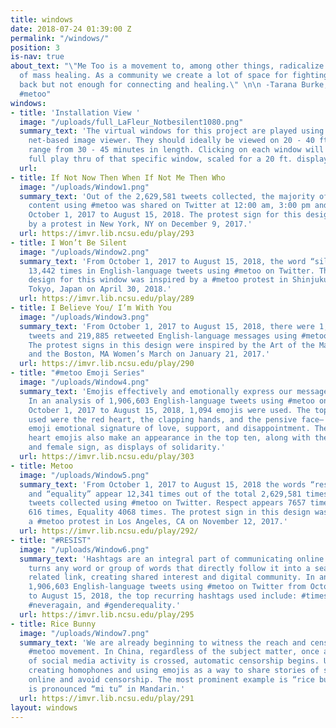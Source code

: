 ```yaml
---
title: windows
date: 2018-07-24 01:39:00 Z
permalink: "/windows/"
position: 3
is-nav: true
about_text: "\"Me Too is a movement to, among other things, radicalize the notion
  of mass healing. As a community we create a lot of space for fighting and pushing
  back but not enough for connecting and healing.\" \n\n -Tarana Burke, founder of
  #metoo"
windows:
- title: 'Installation View '
  image: "/uploads/full_LaFleur_Notbesilent1080.png"
  summary_text: 'The virtual windows for this project are played using a responsive
    net-based image viewer. They should ideally be viewed on 20 - 40 ft screens, and
    range from 30 - 45 minutes in length. Clicking on each window will launch the
    full play thru of that specific window, scaled for a 20 ft. display. '
  url: 
- title: If Not Now Then When If Not Me Then Who
  image: "/uploads/Window1.png"
  summary_text: 'Out of the 2,629,581 tweets collected, the majority of English-language
    content using #metoo was shared on Twitter at 12:00 am, 3:00 pm and 8:00 pm from
    October 1, 2017 to August 15, 2018. The protest sign for this design was inspired
    by a protest in New York, NY on December 9, 2017.'
  url: https://imvr.lib.ncsu.edu/play/293
- title: I Won’t Be Silent
  image: "/uploads/Window2.png"
  summary_text: 'From October 1, 2017 to August 15, 2018, the word “silent” appears
    13,442 times in English-language tweets using #metoo on Twitter. The alligator
    design for this window was inspired by a #metoo protest in Shinjuku Station in
    Tokyo, Japan on April 30, 2018.'
  url: https://imvr.lib.ncsu.edu/play/289
- title: I Believe You/ I’m With You
  image: "/uploads/Window3.png"
  summary_text: 'From October 1, 2017 to August 15, 2018, there were 1,685,812 original
    tweets and 219,885 retweeted English-language messages using #metoo on Twitter.
    The protest signs in this design were inspired by the Art of the March website,
    and the Boston, MA Women’s March on January 21, 2017.'
  url: https://imvr.lib.ncsu.edu/play/290
- title: "#metoo Emoji Series"
  image: "/uploads/Window4.png"
  summary_text: 'Emojis effectively and emotionally express our messages digitally.
    In an analysis of 1,906,603 English-language tweets using #metoo on Twitter from
    October 1, 2017 to August 15, 2018, 1,094 emojis were used. The top three emojis
    used were the red heart, the clapping hands, and the pensive face– conveying an
    emoji emotional signature of love, support, and disappointment. The fire and broken
    heart emojis also make an appearance in the top ten, along with the raised fist
    and female sign, as displays of solidarity.'
  url: https://imvr.lib.ncsu.edu/play/303
- title: Metoo
  image: "/uploads/Window5.png"
  summary_text: 'From October 1, 2017 to August 15, 2018 the words “respect,” “inclusion,”
    and “equality” appear 12,341 times out of the total 2,629,581 times in English-language
    tweets collected using #metoo on Twitter. Respect appears 7657 times, Inclusion
    616 times, Equality 4068 times. The protest sign in this design was inspired by
    a #metoo protest in Los Angeles, CA on November 12, 2017.'
  url: https://imvr.lib.ncsu.edu/play/292/
- title: "#RESIST"
  image: "/uploads/Window6.png"
  summary_text: 'Hashtags are an integral part of communicating online. The # sign
    turns any word or group of words that directly follow it into a searchable and
    related link, creating shared interest and digital community. In an analysis of
    1,906,603 English-language tweets using #metoo on Twitter from October 1, 2017
    to August 15, 2018, the top recurring hashtags used include: #timesup, #resist,
    #neveragain, and #genderequality.'
  url: https://imvr.lib.ncsu.edu/play/295
- title: Rice Bunny
  image: "/uploads/Window7.png"
  summary_text: 'We are already beginning to witness the reach and censorship of the
    #metoo movement. In China, regardless of the subject matter, once a threshold
    of social media activity is crossed, automatic censorship begins. Users have started
    creating homophones and using emojis as a way to share stories of sexual harassment
    online and avoid censorship. The most prominent example is “rice bunny,” which
    is pronounced “mi tu” in Mandarin.'
  url: https://imvr.lib.ncsu.edu/play/291
layout: windows
---
```


